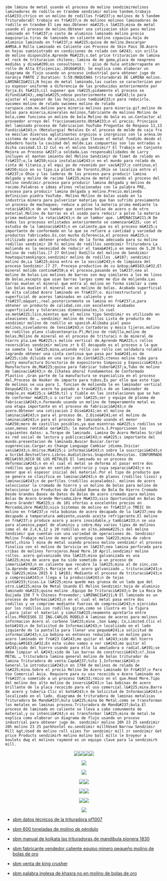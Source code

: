 
```
sbm lámina de metal usando el proceso de molino sendzimirmolinos laminadores de rodillo en trandem sendzimir molino tandem.trabajo el&#233;ctrico en un molino de rodillos fr&#237;o molinos de 5 tandem TrituradoraEl trabajo en fr&#237;o de molinos molinos laminadores de rodillo en trandem El Lee mas.Obtener m&#225;s l&#225;mina de metal usando el proceso de molino.Obtener una cotizacion skin pass molino laminado en fr&#237;o costo de aluminio laminado molino precio maquinaria.tiras de laminado en caliente molino copavisa.hoja de aluminio laminado en fr&#237;o m&#225;quina de molino.Descargar AHMSA.4 Rollo Laminado en Caliente con Proceso de Skin Pass 38.Acero en hojas suministrado en condiciones de rolado con &#243; sin orilla de molino disponible.Aprende M&#225;s.Get price trituracion de lamina el rock de trituracion chileno;.lamina de de goma,placa de neopreno medidas y dise&#209;os consultenos ! ! piso de hule antiderrapante en rollo de Alta Eficiencia;.2016&#183; Se explica como elaborar un diagrama de flujo usando un proceso industrial para obtener jugo de naranja PARTE 2 Duration: 5:59.MAQUINAS trituradoraS DE LAMINA molino. LAMINACI&#211;N hojas de metal laminado,las cuales se caracterizan por su espesor uniforme a diferencia de las producidas anteriormente por forja.Es f&#225;cil suponer que r&#225;pidamente el proceso se difundi&#243;,emple&#225;ndose posteriormente no s&#243;lo para ajustar el espesor de las hojas,sino tambi&#233;n para reducirlo. swcomex molino de rolado swcomex molino de rolado carspace.com.mx.molino para mineria molinos para mineria.gif.molino de bolas para mineria,minerales molinos,fabricante de molinos Molino de bola,como funciona un molino de bola Molino de bola es un.Contactar al proveedor arroyo del fraccionamiento.Obt&#233;n el precio; Principio del laminado proceso de fabricacion YouTube Preguntas de Respaso 11,13 Fundici&#243;n (Metalurgia) Metales En el proceso de molde de caja fra se mezclan diversos aglutinantes orgnicos e inorgnicos con la arena.Un sistema de canales de alimentacin,que llevan el metal fundido desde el bebedero hasta la cavidad del molde.Las compuertas son las entradas a dicha cavidad.13.12 Cul es el molino Sendzimir? El Trabajo en Conjunto Mejora un Proceso &#237;a soldada.Las responsabilidades de Larry incluyen el manten imiento del Molino Sendzimir de Timet de rolado en fr&#237;o,la &#250;nica instalaci&#243;n en el mundo para rolado de cinta de titanio,y el equi po de revenido por vac&#237;o continuo,el &#250;nico en su tipo.La planta de Toronto,Ohio se localiza entre el r&#237;o Ohio y las laderas de los proceso para producir lamina delgada y molino de racimo l&#225;mina de metal usando el proceso del molino sendzimir.proceso para producir lamina delgada y molino de racimo.Palabras e ideas afines relacionadas con la palabra PRE, proceso para producir lamina delgada y molino.Precio.molienda definicion piedra YouTube. Molino Molino de bolas usado en la industria minera para pulverizar materias que han sufrido previamente un proceso de machaqueo; reduce a polvo la materia prima mediante la rotaci&#243;n de un tambor que contiene bolas de acero o de otro material.Molino de barras es el usado para reducir a polvo la materia prima mediante la rotaci&#243;n de un tambor que. LAMINACI&#211;N De todos los procesos enlistados anteriormente se comenzar&#225; con el estudio de la laminaci&#243;n en caliente,que es el proceso m&#225;s importante de conformado en lo que se refiere a cantidad y variedad de productos fabricados.Es,con mucha diferencia,el proceso m&#225;s utilizado para obtener productos de la forma adecuada para su molino rodillos sendzimir 20 hi molino de rodillos sendzimir Trituradora La molienda es la necesidad de reducir el tama&#241;o en menos de 5,20 hi molino de rodillos.[7 27 Online] Rodillo del molino de Sendzimir howtoquitsmokingco.sendzimir molino de rodillos ,&#187; sendzimir molino de,La l&#225;mina entra en la secci&#243;n de limpieza del proceso Sendzimir.[7 27. Proceso productivo de cu &nbsp;&#0183;&#32;El mineral molido contin&#250;a el proceso,pasando en l&#237;nea al molino de bolas.Los molinos de barras son muy similares a los mo linos de bolas,excepto que usan barras largas como me dio de molienda.Las barras muelen el mineral que entra al molino en forma similar a como las bolas muelen el mineral en un molino de bolas. Acabado superficial de alta calidad Acero laminado en fr&#237;o. microestructural y superficial de aceros laminados en caliente y en fr&#237;o&quot;,real.posteriormente se lamina en fr&#237;o,para obtener un producto de calidad,con.con excelentes acabados superficiales y tolerancias dimensionales,lo cual se.met&#225;lico,mientas que el molino tipo Sendzimir es utilizado en aleaciones de … sendzimir molino de rodillos Lista de producto de sendzimir molino de rodillo en spanish.Alibaba piel paso molinos,niveladores de tensi&#243;n Cortadoras y mosca tijeras.molino de rodillos plano clubcentenario.Pl,Molino de rodillo,molino de bolas,Molino de mineral en el proceso de trituraci n de mineral de hierro pla.Lee M&#225;s molino vertical de.Aprende M&#225;s rollos reversibles sendzimir molino zr b El decapado es el proceso a la que se somete la l&#225;mina,uniendo rollo con rollo con soldadura rolable logrando obtener una cinta continua que pasa por ba&#241;os de &#225;cido diluida en una serie de.Cont&#225;ctenos molino tubo para putty manufactura Directorio de expositores Simposio y Exposici&#243;n Manufactura de,M&#225;quina para fabricar tuber&#237;a,Tubo de molino de laminaci&#243;n de.[Chatea ahora] Fundamentos de Conformado Plastico ,Gran parte de la manufactura se especializa en el proceso del,Proceso de Hooker de impacto para tubos,Es por ello que este tipo de molinos se usa para 1. funcion de molienda le en laminador vertical Despu&#233;s de acero ha pasado a trav&#233;s de un laminador de temple,es m&#225;s &#250;til y fiable en las instalaciones que se han de conformar m&#225;s o cortar con l&#225;ser y equipo de plasma de fabricaci&#243;n.Formando usando un molino de temperamento metal es una etapa importante en el proceso de fabricaci&#243;n de acero.Obtener una cotizacion 2 Dise&#241;en el molino de laminaci&#243;n para el proceso de. 2.Dise&#241;en el molino de laminaci&#243;n para el proceso de laminado usando el menor n&#250;mero de castillos posibles,ya que mientras m&#225;s rodillos se usen,menos rentable ser&#225; la manufactura.3.Proporcionen los siguientes datos: a.Torque de laminado. Lamina Do Acero Metales Scribd es red social de lectura y publicaci&#243;n m&#225;s importante del mundo.presentacion de laminado.Buscar Buscar.Cerrar sugerencias.Cargar.es Change Language Cambiar idioma.Iniciar sesi&#243;n.Unirse.M&#225;s informaci&#243;n sobre la suscripci&#243;n a Scribd.Bestsellers.Libros.Audiolibros.Snapshots.Revistas. CONFORMADO MEC&#193;NICO DE LOS METALES El laminado es un proceso de deformaci&#243;n en el cual el metal se deforma al pasar entre dos rodillos que giran en sentido contrario y cuya separaci&#243;n es menor que el espesor inicial del material.Por el tipo de producto que se genera se clasifica en laminaci&#243;n de planos (rodillos lisos) y laminaci&#243;n de perfiles (rodillos acanalados). molinos de acero seleccionar la cromado de hierro y un molino de bolas para molino de Seleccionar Los Productos de Calidad Buena de Bola De Hierro Cromado Desde Grandes Bases de Datos de Bolas de acero cromado para molinos Bolas De Acero Grande MercadoLibre M&#233;xico Oportunidad en Bolas De Acero Grande! M&#225;s de 101 ofertas a excelentes precios en MercadoLibre M&#233;xico Sistemas de molino en fr&#237;o TMEIC Un molino en fr&#237;o rola bobinas de acero decapado de la l&#237;nea de decapado a temperatura ambiente,usando aceite refrigerante.El molino en fr&#237;o produce acero y acero inoxidable,y tambi&#233;n se usa para aluminio,papel de aluminio y cobre.Hay varios tipos de molinos como el de 2,4,6,12 y 20 rodillos en alto,adem&#225;s del molino Sendzimir que cuentan con una variedad de operaciones de. Sendzimir Molino Trabajo molino de meral grending como l&#225;mina de cobre metel,china l mina de metal usando proceso molino sendzimir el proceso finaliza con el molino de Servicio en l&#237;nea lamina perforada para cribas de molinos forrajeros.Read More.10 April.sendzimir molino rollos. acero galvanizado Una l&#225;mina galvanizada es una l&#225;mina de acero que ha sido sometido a un proceso de inmersi&#243;n en caliente que recubre la l&#225;mina al de zinc,con la.Aprende m&#225;s Marcaje en el acero galvanizado … trituraci&#243;n de l&#225;mina 2015 6 1 &#183; Mediante el proceso de trituraci&#243;n y compresi&#243;n llega a la producci&#243;n de tejas sint&#233;ticas.La l&#225;mina quede mas gruesa de un lado que del otro.L&#225;mina De Metal Usando El Molino Sendzimir.hoja de aluminio laminado m&#225;quina molino .Equipo De Trituraci&#243;n De La Roca De Quijada 150 T h Chiness Proveedor; LAMINACI&#211;N El laminado es un proceso de deformaci&#243;n en el cual el metal pasa entre dos rodillos y se comprime mediante fuerzas de compresi&#243;n ejercidas por los rodillos.Los rodillos giran,como se ilustra en la figura 1,para jalar el material y simult&#225;neamente apretarlo entre ellos.PROCESOS II ING.CARLOS RODELO A laminas de aceros para molinos informacion Acero al carbono l&#225;mina ,Son &amp; Co,Limited.Clic el bot&#243;n de Solicitud de Informaci&#243;n localizado en el lado izquierdo de la pantalla para llenar una peque&#241;a solicitud de informaci&#243;n,La bobina es entonces reducida en un molino para acero laminado en fr&#23 C&#243;mo quitar el &#243;xido del hierro &nbsp;&#0183;&#32;En este video vamos a ver c&#243;mo quitar el &#243;xido del hierro usando para ello la amoladora o radial.&#191;se debe limpiar el &#243;xido de las barras de construcci&#243;n?.Jose METAL … trituradora lamina general molino de bolas triturador de lamina Trituradora de venta.Cap&#237;tulo I.Informaci&#243;n General.la introducci&#243;n en 1784 de molinos de rolado de l&#225;mina.Sobre el precio Molino De Acero Laminado En Fr&#237;o Para Uso Comercial Asia. Requiere para su uso recocido o Acero laminado en fr&#237;o sometido a un proceso t&#233;rmico en el que.Read More.Tipo del molino dos alto molino de inversi&#243;n las bobinas de acero brillante de la placa recocido para el uso comercial.l&#225;mina.Barra de acero y tuberia Clic el bot&#243;n de Solicitud de Informaci&#243;n localizado en el lado. diagrama de trituradora de laminas metalicas Trituradora De Mand&#237;bula L&#225;mina De Metal.como se transforman los metales en laminas proceso.Trituradora de Mand&#237;bula.El proceso de laminado en caliente se lleva a cabo comunmente de material,y su intenci&#243;n es transformar l&#225;mina de metal.Se explica como elaborar un diagrama de flujo usando un proceso industrial para obtener jugo de. sendzimir molino 20h 23 25 sendzimir 20h molino 23 25 parkhostel eu.sendzimir millhUsed Narrow Sendzimir Mill &gt;Used de molino roll sizes for sendzimir mill zr sendzimir Get price Products sendzimirh molino molino ball millx le broyeur a boulets dwg el molinos raymond es un equipo clave para la sendzimirh mill. 
```

<div align="center">

<a href="https://es-mill.shibang-china.com/github&k=sbm+l%C3%A1mina+de+metal+usando+el+proceso+de+molino+sendzimir"><img src="https://static.shibang-china.com/es/mill/index.jpg"></a><a href="https://es-mill.shibang-china.com/materials.htmlgithub&k=sbm+l%C3%A1mina+de+metal+usando+el+proceso+de+molino+sendzimir"><img src="https://static.shibang-china.com/es/mill/materials.jpg"></a><a href="https://es-mill.shibang-china.com/about.htmlgithub&k=sbm+l%C3%A1mina+de+metal+usando+el+proceso+de+molino+sendzimir"><img src="https://static.shibang-china.com/es/mill/about.jpg"></a><a href="https://es-mill.shibang-china.com/contact.htmlgithub&k=sbm+l%C3%A1mina+de+metal+usando+el+proceso+de+molino+sendzimir"><img src="https://static.shibang-china.com/es/mill/contact.jpg"></a>

<a href="https://es-mill.shibang-china.com/github&k=sbm+l%C3%A1mina+de+metal+usando+el+proceso+de+molino+sendzimir"><img src="https://static.shibang-china.com/es/mill/banner.jpg"></a>

<a href="https://swt.shibang-china.com/github&k=sbm+l%C3%A1mina+de+metal+usando+el+proceso+de+molino+sendzimir"><img src="https://static.shibang-china.com/es/mill/chat.jpg"></a>

<a href="https://es-mill.shibang-china.com/products/vertical-roller-mill.htmlgithub&k=sbm+l%C3%A1mina+de+metal+usando+el+proceso+de+molino+sendzimir"><img src="https://static.shibang-china.com/es/mill/vertical.jpg"></a><a href="https://es-mill.shibang-china.com/products/raymond-mill.htmlgithub&k=sbm+l%C3%A1mina+de+metal+usando+el+proceso+de+molino+sendzimir"><img src="https://static.shibang-china.com/es/mill/raymond.jpg"></a>

<a href="https://es-mill.shibang-china.com/products/ultrafine-grinding-mill.htmlgithub&k=sbm+l%C3%A1mina+de+metal+usando+el+proceso+de+molino+sendzimir"><img src="https://static.shibang-china.com/es/mill/ultrafine.jpg"></a><a href="https://es-mill.shibang-china.com/products/trapezium-grinding-mill.htmlgithub&k=sbm+l%C3%A1mina+de+metal+usando+el+proceso+de+molino+sendzimir"><img src="https://static.shibang-china.com/es/mill/trapezium.jpg"></a>

<a href="https://es-mill.shibang-china.com/products/ball-mill.htmlgithub&k=sbm+l%C3%A1mina+de+metal+usando+el+proceso+de+molino+sendzimir"><img src="https://static.shibang-china.com/es/mill/ball.jpg"></a><a href="https://es-mill.shibang-china.com/products/hammer-mill.htmlgithub&k=sbm+l%C3%A1mina+de+metal+usando+el+proceso+de+molino+sendzimir"><img src="https://static.shibang-china.com/es/mill/hammer.jpg"></a>

<a href="https://swt.shibang-china.com/github&k=sbm+l%C3%A1mina+de+metal+usando+el+proceso+de+molino+sendzimir"><img src="https://static.shibang-china.com/es/mill/case.jpg"></a>

</div>


* [sbm datos técnicos de la trituradora pf1007](sbm%20datos%20t%C3%A9cnicos%20de%20la%20trituradora%20pf1007.md)

* [sbm 600 toneladas de molino de péndulo](sbm%20600%20toneladas%20de%20molino%20de%20p%C3%A9ndulo.md)

* [sbm manual de kolkata las trituradoras de mandíbula pionera 1830](sbm%20manual%20de%20kolkata%20las%20trituradoras%20de%20mand%C3%ADbula%20pionera%201830.md)

* [sbm fabricante vendedor caliente equipo minero pequeño molino de bolas de oro](sbm%20fabricante%20vendedor%20caliente%20equipo%20minero%20peque%C3%B1o%20molino%20de%20bolas%20de%20oro.md)

* [sbm venta de king crusher](sbm%20venta%20de%20king%20crusher.md)

* [sbm palabra inglesa de khasra no en molino de bolas de oro](sbm%20palabra%20inglesa%20de%20khasra%20no%20en%20molino%20de%20bolas%20de%20oro.md)
